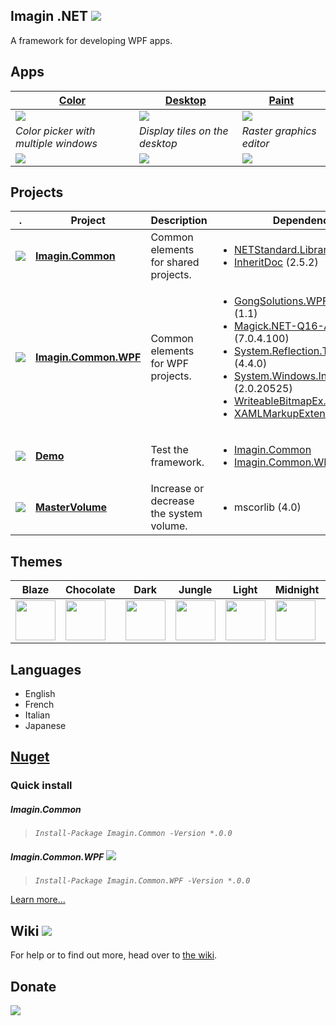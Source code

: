 Imagin .NET ![](https://img.shields.io/badge/style-6.6-blue.svg?style=flat&label=Version)
---
A framework for developing WPF apps.

Apps 
---
**[Color](https://github.com/imagin-tech/Imagin.NET/tree/master/Apps.Color)** | **[Desktop](https://github.com/imagin-tech/Imagin.NET/tree/master/Apps.Desktop)** | **[Paint](https://github.com/imagin-tech/Imagin.NET/tree/master/Apps.Paint)** |
-|-|-|
<img src="https://github.com/imagin-tech/Imagin.NET/blob/master/Apps.Color/Images/Splash.png?raw=true"/> | <img src="https://github.com/imagin-tech/Imagin.NET/blob/master/Apps.Desktop/Images/Splash.png?raw=true"/>  | <img src="https://github.com/imagin-tech/Imagin.NET/blob/master/Apps.Paint/Images/Splash.png?raw=true"/> |
*Color picker with multiple windows* | *Display tiles on the desktop* | *Raster graphics editor* |
![](https://img.shields.io/badge/style-Stable-green.svg?style=flat&label=) | ![](https://img.shields.io/badge/style-Stable-green.svg?style=flat&label=) | ![](https://img.shields.io/badge/style-Unstable-red.svg?style=flat&label=) |

Projects
---
. | Project | Description | Dependencies | Build |
-|-|-|-|-|
![](https://img.shields.io/badge/style-C%23-blue.svg?style=flat&label=) | **[Imagin.Common](https://github.com/imagin-tech/Imagin.NET/tree/master/Imagin.Common)** | Common elements for shared projects. | <ul><li>[NETStandard.Library](https://docs.microsoft.com/en-us/dotnet/standard/net-standard) (2.0.3)</li><li>[InheritDoc](https://www.inheritdoc.io/) (2.5.2)</li></ul> | ![](https://img.shields.io/badge/style-Stable-green.svg?style=flat&label=) |
![](https://img.shields.io/badge/style-C%23-blue.svg?style=flat&label=) | **[Imagin.Common.WPF](https://github.com/imagin-tech/Imagin.NET/tree/master/Imagin.Common.WPF)** | Common elements for WPF projects. | <ul><li>[GongSolutions.WPF.DragDrop](https://github.com/punker76/gong-wpf-dragdrop) (1.1)</li><li>[Magick.NET-Q16-AnyCPU](https://github.com/dlemstra/Magick.NET) (7.0.4.100)</li><li>[System.Reflection.TypeExtensions](https://www.nuget.org/packages/System.Reflection.TypeExtensions/) (4.4.0)</li><li>[System.Windows.Interactivity.WPF](http://www.microsoft.com/en-us/download/details.aspx?id=10801) (2.0.20525)</li><li>[WriteableBitmapEx.Wpf](https://github.com/reneschulte/WriteableBitmapEx) (1.5)</li><li>[XAMLMarkupExtensions](http://xamlmarkupextensions.codeplex.com/) (1.3.0)</li></ul> | ![](https://img.shields.io/badge/style-Stable-green.svg?style=flat&label=) |
![](https://img.shields.io/badge/style-C%23-blue.svg?style=flat&label=) | **[Demo](https://github.com/imagin-tech/Imagin.NET/tree/master/Demo)** | Test the framework. | <ul><li>[Imagin.Common](https://github.com/imagin-tech/Imagin.NET/blob/master/Imagin.Common)</li><li>[Imagin.Common.WPF](https://github.com/imagin-tech/Imagin.NET/blob/master/Imagin.Common.WPF)</li></ul> | ![](https://img.shields.io/badge/style-Unstable-red.svg?style=flat&label=) |
![](https://img.shields.io/badge/style-C++-red.svg?style=flat&label=) | **[MasterVolume](https://github.com/imagin-tech/Imagin.NET/tree/master/MasterVolume)** | Increase or decrease the system volume. | <ul><li>mscorlib (4.0)</li></ul> | ![](https://img.shields.io/badge/style-Stable-green.svg?style=flat&label=) |

Themes
---
Blaze | Chocolate | Dark | Jungle | Light | Midnight | Violet |
-|-|-|-|-|-|-|
<img src="https://github.com/imagin-tech/Imagin.NET/blob/master/Images/Screenshots/Themes/Blaze.png?raw=true" width="64" /> | <img src="https://github.com/imagin-tech/Imagin.NET/blob/master/Images/Screenshots/Themes/Chocolate.png?raw=true" width="64" /> | <img src="https://github.com/imagin-tech/Imagin.NET/blob/master/Images/Screenshots/Themes/Dark.png?raw=true" width="64" /> | <img src="https://github.com/imagin-tech/Imagin.NET/blob/master/Images/Screenshots/Themes/Jungle.png?raw=true" width="64" /> | <img src="https://github.com/imagin-tech/Imagin.NET/blob/master/Images/Screenshots/Themes/Light.png?raw=true" width="64" /> | <img src="https://github.com/imagin-tech/Imagin.NET/blob/master/Images/Screenshots/Themes/Midnight.png?raw=true" width="64" /> | <img src="https://github.com/imagin-tech/Imagin.NET/blob/master/Images/Screenshots/Themes/Violet.png?raw=true" width="64" />

Languages
---
- English
- French
- Italian
- Japanese

[Nuget](https://www.nuget.org/packages/Imagin.Common/)
---
### Quick install
##### Imagin.Common
> _`Install-Package Imagin.Common -Version *.0.0`_
##### Imagin.Common.WPF ![](https://img.shields.io/badge/style-Coming%20soon!-red.svg?style=flat&label=)
> _`Install-Package Imagin.Common.WPF -Version *.0.0`_

[Learn more...](https://github.com/imagin-tech/Imagin.NET/wiki/Getting-Started#install-with-nuget-coming-soon)

Wiki ![](https://img.shields.io/badge/style-Coming%20soon!-red.svg?style=flat&label=)
---
For help or to find out more, head over to [the wiki](https://github.com/imagin-tech/Imagin.NET/wiki/Getting-Started).

Donate
---
[![](https://www.paypalobjects.com/en_US/i/btn/btn_donateCC_LG.gif)](https://www.paypal.com/cgi-bin/webscr?cmd=_s-xclick&hosted_button_id=AJJG6PWLBYQNG)